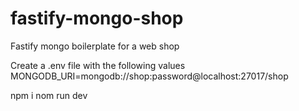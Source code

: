 # fastify-mongo-shop

Fastify mongo boilerplate for a web shop

Create a .env file with the following values
MONGODB_URI=mongodb://shop:password@localhost:27017/shop

npm i
nom run dev
